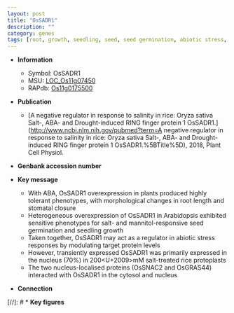 ```yaml
---
layout: post
title: "OsSADR1"
description: ""
category: genes
tags: [root, growth, seedling, seed, seed germination, abiotic stress, stress, biotic stress, stomatal, nucleus, stress response, root length]
---
```


* **Information**  
    + Symbol: OsSADR1  
    + MSU: [LOC_Os11g07450](http://rice.uga.edu/cgi-bin/ORF_infopage.cgi?orf=LOC_Os11g07450)  
    + RAPdb: [Os11g0175500](http://rapdb.dna.affrc.go.jp/viewer/gbrowse_details/irgsp1?name=Os11g0175500)  

* **Publication**  
    + [A negative regulator in response to salinity in rice: Oryza sativa Salt-, ABA- and Drought-induced RING finger protein 1 OsSADR1.](http://www.ncbi.nlm.nih.gov/pubmed?term=A negative regulator in response to salinity in rice: Oryza sativa Salt-, ABA- and Drought-induced RING finger protein 1 OsSADR1.%5BTitle%5D), 2018, Plant Cell Physiol.

* **Genbank accession number**  

* **Key message**  
    + With ABA, OsSADR1 overexpression in plants produced highly tolerant phenotypes, with morphological changes in root length and stomatal closure
    + Heterogeneous overexpression of OsSADR1 in Arabidopsis exhibited sensitive phenotypes for salt- and mannitol-responsive seed germination and seedling growth
    + Taken together, OsSADR1 may act as a regulator in abiotic stress responses by modulating target protein levels
    + However, transiently expressed OsSADR1 was primarily expressed in the nucleus (70%) in 200<U+2009>mM salt-treated rice protoplasts
    + The two nucleus-localised proteins (OsSNAC2 and OsGRAS44) interacted with OsSADR1 in the cytosol and nucleus

* **Connection**  

[//]: # * **Key figures**  


